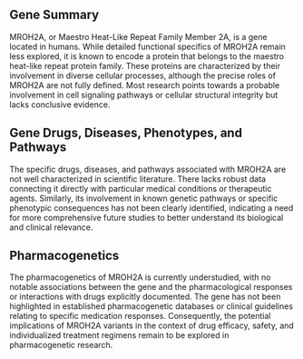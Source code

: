 ## Gene Summary
MROH2A, or Maestro Heat-Like Repeat Family Member 2A, is a gene located in humans. While detailed functional specifics of MROH2A remain less explored, it is known to encode a protein that belongs to the maestro heat-like repeat protein family. These proteins are characterized by their involvement in diverse cellular processes, although the precise roles of MROH2A are not fully defined. Most research points towards a probable involvement in cell signaling pathways or cellular structural integrity but lacks conclusive evidence.

## Gene Drugs, Diseases, Phenotypes, and Pathways
The specific drugs, diseases, and pathways associated with MROH2A are not well characterized in scientific literature. There lacks robust data connecting it directly with particular medical conditions or therapeutic agents. Similarly, its involvement in known genetic pathways or specific phenotypic consequences has not been clearly identified, indicating a need for more comprehensive future studies to better understand its biological and clinical relevance.

## Pharmacogenetics
The pharmacogenetics of MROH2A is currently understudied, with no notable associations between the gene and the pharmacological responses or interactions with drugs explicitly documented. The gene has not been highlighted in established pharmacogenetic databases or clinical guidelines relating to specific medication responses. Consequently, the potential implications of MROH2A variants in the context of drug efficacy, safety, and individualized treatment regimens remain to be explored in pharmacogenetic research.